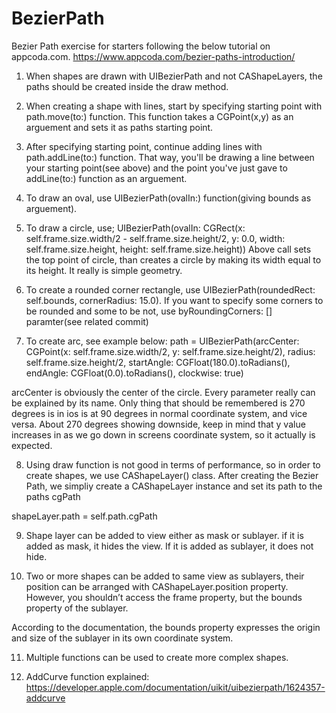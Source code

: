 # BezierPath
Bezier Path exercise for starters following the below tutorial on appcoda.com.
https://www.appcoda.com/bezier-paths-introduction/

1. When shapes are drawn with UIBezierPath and not CAShapeLayers, the paths should be created inside the draw method.

2. When creating a shape with lines, start by specifying starting point with path.move(to:) function. This function takes a CGPoint(x,y) as an arguement and sets it as paths starting point.

3. After specifying starting point, continue adding lines with path.addLine(to:) function. That way, you'll be drawing a line between your starting point(see above) and the point you've just gave to addLine(to:) function as an arguement.

4. To draw an oval, use UIBezierPath(ovalIn:) function(giving bounds as arguement).

5. To draw a circle, use;
  UIBezierPath(ovalIn: CGRect(x: self.frame.size.width/2 -  self.frame.size.height/2,
          y: 0.0,
          width: self.frame.size.height,
          height: self.frame.size.height))
 Above call sets the top point of circle, than creates a circle by making its width equal to its height. It really is simple geometry.
 
 6. To create a rounded corner rectangle, use UIBezierPath(roundedRect: self.bounds, cornerRadius: 15.0). If you want to specify some corners to be rounded and some to be not, use byRoundingCorners: [] paramter(see related commit)
 
 7. To create arc, see example below:
   path = UIBezierPath(arcCenter: CGPoint(x: self.frame.size.width/2, y: self.frame.size.height/2),
                              radius: self.frame.size.height/2,
                              startAngle: CGFloat(180.0).toRadians(),
                              endAngle: CGFloat(0.0).toRadians(),
                              clockwise: true)
                              
  arcCenter is obviously the center of the circle.
  Every parameter really can be explained by its name.
  Only thing that should be remembered is 270 degrees is in ios is at 90 degrees  in normal coordinate system, and vice versa.
  About 270 degrees showing downside, keep in mind that y value increases in as we go down in screens coordinate system, so it actually is expected.

8. Using draw function is not good in terms of performance, so in order to create shapes, we use CAShapeLayer() class.
After creating the Bezier Path, we simpliy create a CAShapeLayer instance and set its path to the paths cgPath

  shapeLayer.path = self.path.cgPath
  
9. Shape layer can be added to view either as mask or sublayer. if it is added as mask, it hides the view. If it is added as sublayer, it does not hide.

10. Two or more shapes can be added to same view as sublayers, their position can be arranged with CAShapeLayer.position property.
  However, you shouldn’t access the frame property, but the bounds property of the sublayer.

  According to the documentation, the bounds property expresses the origin and size of the sublayer in its own coordinate   system.

11. Multiple functions can be used to create more complex shapes.

12. AddCurve function explained: https://developer.apple.com/documentation/uikit/uibezierpath/1624357-addcurve
